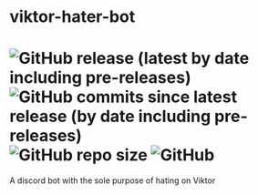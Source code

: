 # viktor-hater-bot
# ![GitHub release (latest by date including pre-releases)](https://img.shields.io/github/v/release/sabotack/viktor-hater-bot?include_prereleases&label=current%20version) ![GitHub commits since latest release (by date including pre-releases)](https://img.shields.io/github/commits-since/sabotack/viktor-hater-bot/latest?include_prereleases) ![GitHub repo size](https://img.shields.io/github/repo-size/sabotack/viktor-hater-bot) ![GitHub](https://img.shields.io/github/license/sabotack/viktor-hater-bot)

A discord bot with the sole purpose of hating on Viktor
